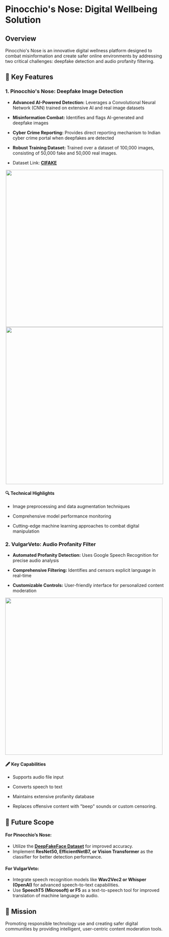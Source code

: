 # Pinocchio's Nose: Digital Wellbeing Solution
## Overview
Pinocchio's Nose is an innovative digital wellness platform designed to combat misinformation and create safer online environments by addressing two critical challenges: deepfake detection and audio profanity filtering.
## 🚀 Key Features
### 1. Pinocchio's Nose: Deepfake Image Detection

- **Advanced AI-Powered Detection:** Leverages a Convolutional Neural Network (CNN) trained on extensive AI and real image datasets

- **Misinformation Combat:** Identifies and flags AI-generated and deepfake images

- **Cyber Crime Reporting:** Provides direct reporting mechanism to Indian cyber crime portal when deepfakes are detected

- **Robust Training Dataset:** Trained over a dataset of 100,000 images, consisting of 50,000 fake and 50,000 real images. 

- Dataset Link: [**CIFAKE**](https://www.kaggle.com/datasets/birdy654/cifake-real-and-ai-generated-synthetic-images)

<p align="center">
  <img src="https://github.com/Visheshh21/Pinocchio-s-Nose/blob/main/misc/pinocchio's_nose_md1.png" width="500">
  <img src="https://github.com/Visheshh21/Pinocchio-s-Nose/blob/main/misc/pinocchio's_nose_md2.png" width="500">
</p>


#### 🔍 **Technical Highlights**

- Image preprocessing and data augmentation techniques

- Comprehensive model performance monitoring

- Cutting-edge machine learning approaches to combat digital manipulation

### 2. VulgarVeto: Audio Profanity Filter

- **Automated Profanity Detection:** Uses Google Speech Recognition for precise audio analysis

- **Comprehensive Filtering:** Identifies and censors explicit language in real-time

- **Customizable Controls:** User-friendly interface for personalized content moderation
<img src="https://github.com/Visheshh21/Pinocchio-s-Nose/blob/main/misc/image%20(1).png" width="500">

#### 🖋️ **Key Capabilities**

- Supports audio file input

- Converts speech to text

- Maintains extensive profanity database

- Replaces offensive content with "beep" sounds or custom censoring.

## 🔮 Future Scope

#### **For Pinocchio’s Nose:**
- Utilize the [**DeepFakeFace Dataset**](https://huggingface.co/datasets/OpenRL/DeepFakeFace) for improved accuracy.
- Implement **ResNet50, EfficientNetB7, or Vision Transformer** as the classifier for better detection performance.
#### **For VulgarVeto:**
- Integrate speech recognition models like **Wav2Vec2 or Whisper (OpenAI)** for advanced speech-to-text capabilities.
- Use **SpeechT5 (Microsoft) or F5** as a text-to-speech tool for improved translation of machine language to audio.

## 🎯 Mission
Promoting responsible technology use and creating safer digital communities by providing intelligent, user-centric content moderation tools.
